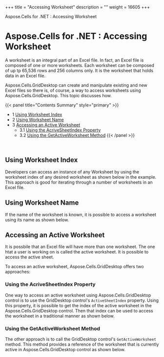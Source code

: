 +++
title = "Accessing Worksheet" 
description = "" 
weight = 16605 
+++

Aspose.Cells for .NET : Accessing Worksheet  

# Aspose.Cells for .NET : Accessing Worksheet


A worksheet is an integral part of an Excel file. In fact, an Excel file is composed of one or more worksheets. Each worksheet can be composed of up tp 65,536 rows and 256 columns only. It is the worksheet that holds data in an Excel file.

Aspose.Cells.GridDesktop can create and manipulate existing and new Excel files so there is, of course, a way to access worksheets using Aspose.Cells.GridDesktop. This topic discusses how.

{{< panel title="Contents Summary" style="primary" >}}
*   1 [Using Worksheet Index](#AccessingWorksheet-UsingWorksheetIndex)
*   2 [Using Worksheet Name](#AccessingWorksheet-UsingWorksheetName)
*   3 [Accessing an Active Worksheet](#AccessingWorksheet-AccessinganActiveWorksheet)
    *   3.1 [Using the AcriveSheetIndex Property](#AccessingWorksheet-UsingtheAcriveSheetIndexProperty)
    *   3.2 [Using the GetActiveWorksheet Method](#AccessingWorksheet-UsingtheGetActiveWorksheetMethod)
{{< /panel >}}
 

 

## Using Worksheet Index

Developers can access an instance of any Worksheet by using the worksheet index of any desired worksheet as shown below in the example. This approach is good for iterating through a number of worksheets in an Excel file.

## Using Worksheet Name

If the name of the worksheet is known, it is possible to access a worksheet using its name as shown below.

## Accessing an Active Worksheet

It is possbile that an Excel file will have more than one worksheet. The one htat a user is working on is called the active worksheet. It is possible to access the active sheet.

To access an active worksheet, Aspose.Cells.GridDesktop offers two approaches:

### Using the AcriveSheetIndex Property

One way to access an active worksheet using Aspose.Cells.GridDesktop control is to use the GridDesktop control's `ActiveSheetIndex` property. Using this property, it is possible to get the index of the active worksheet in the Aspose.Cells.GridDesktop control. Then that index can be used to access the worksheet in a traditional manner as shown below.

### Using the GetActiveWorksheet Method

The other approach is to call the GridDesktop control's `GetActiveWorksheet` method. This method provides a reference of the worksheet that is currently active in Aspose.Cells.GridDesktop control as shown below.

